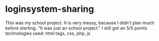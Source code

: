 # loginsystem-sharing
This was my school project. It is very messy, because I didn't plan much before starting. "It was just an school project." I still got an 5/5 points
technologies used:
html tags, css, php, js